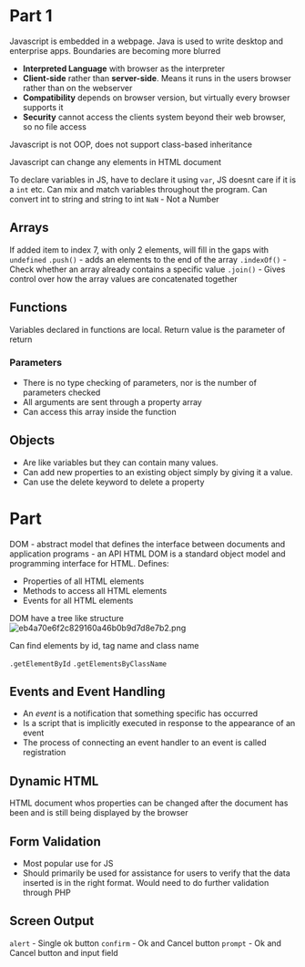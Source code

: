 # Part 1
Javascript is embedded in a webpage. Java is used to write desktop and enterprise apps. Boundaries are becoming more blurred

- **Interpreted Language** with browser as the interpreter
- **Client-side** rather than **server-side**. Means it runs in the users browser rather than on the webserver
- **Compatibility** depends on browser version, but virtually every browser supports it
- **Security** cannot access the clients system beyond their web browser, so no file access

Javascript is not OOP, does not support class-based inheritance

Javascript can change any elements in HTML document

To declare variables in JS, have to declare it using `var`, JS doesnt care if it is a `int` etc. Can mix and match variables throughout the program. Can convert int to string and string to int
`NaN` - Not a Number

## Arrays
If added item to index 7, with only 2 elements, will fill in the gaps with `undefined`
`.push()` - adds an elements to the end of the array
`.indexOf()` - Check whether an array already contains a specific value
`.join()` - Gives control over how the array values are concatenated together

## Functions
Variables declared in functions are local. Return value is the parameter of return
### Parameters
- There is no type checking of parameters, nor is the number of parameters checked
- All arguments are sent through a property array
- Can access this array inside the function

## Objects
- Are like variables but they can contain many values.
- Can add new properties to an existing object simply by giving it a value.
- Can use the delete keyword to delete a property

# Part 
DOM - abstract model that defines the interface between documents and application programs - an API
HTML DOM is a standard object model and programming interface for HTML. Defines:
- Properties of all HTML elements
- Methods to access all HTML elements
- Events for all HTML elements

DOM have a tree like structure
![eb4a70e6f2c829160a46b0b9d7d8e7b2.png](../_resources/eb4a70e6f2c829160a46b0b9d7d8e7b2.png)

Can find elements by id, tag name and class name

`.getElementById`
`.getElementsByClassName`

## Events and Event Handling
- An *event* is a notification that something specific has occurred
- Is a script that is implicitly executed in response to the appearance of an event
- The process of connecting an event handler to an event is called registration

## Dynamic HTML
HTML document whos properties can be changed after the document has been and is still being displayed by the browser

## Form Validation
- Most popular use for JS
- Should primarily be used for assistance for users to verify that the data inserted is in the right format. Would need to do further validation through PHP

## Screen Output
`alert` - Single ok button
`confirm` - Ok and Cancel button
`prompt` - Ok and Cancel button and input field